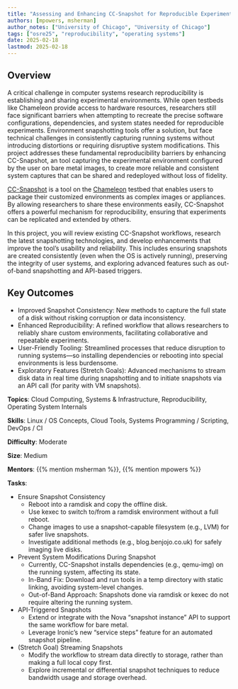 ```yaml
---
title: "Assessing and Enhancing CC-Snapshot for Reproducible Experiment Environments"
authors: [mpowers, msherman]
author_notes: ["University of Chicago", "University of Chicago"]
tags: ["osre25", "reproducibility", "operating systems"]
date: 2025-02-18
lastmod: 2025-02-18
---
```


## Overview

A critical challenge in computer systems research reproducibility is establishing and sharing experimental environments. While open testbeds like Chameleon provide access to hardware resources, researchers still face significant barriers when attempting to recreate the precise software configurations, dependencies, and system states needed for reproducible experiments. Environment snapshotting tools offer a solution, but face technical challenges in consistently capturing running systems without introducing distortions or requiring disruptive system modifications. This project addresses these fundamental reproducibility barriers by enhancing CC-Snapshot, an tool capturing the experimental environment configured by the user on bare metal images, to create more reliable and consistent system captures that can be shared and redeployed without loss of fidelity.

[CC-Snapshot](https://chameleoncloud.readthedocs.io/en/latest/technical/images.html#the-cc-snapshot-utility) is a tool on the [Chameleon](chameleoncloud.org) testbed that enables users to package their customized environments as complex images or appliances. By allowing researchers to share these environments easily, CC-Snapshot offers a powerful mechanism for reproducibility, ensuring that experiments can be replicated and extended by others.

In this project, you will review existing CC-Snapshot workflows, research the latest snapshotting technologies, and develop enhancements that improve the tool’s usability and reliability. This includes ensuring snapshots are created consistently (even when the OS is actively running), preserving the integrity of user systems, and exploring advanced features such as out-of-band snapshotting and API-based triggers.

## Key Outcomes

- Improved Snapshot Consistency: New methods to capture the full state of a disk without risking corruption or data inconsistency.
- Enhanced Reproducibility: A refined workflow that allows researchers to reliably share custom environments, facilitating collaborative and repeatable experiments.
- User-Friendly Tooling: Streamlined processes that reduce disruption to running systems—so installing dependencies or rebooting into special environments is less burdensome.
- Exploratory Features (Stretch Goals): Advanced mechanisms to stream disk data in real time during snapshotting and to initiate snapshots via an API call (for parity with VM snapshots).

**Topics**: Cloud Computing, Systems & Infrastructure, Reproducibility, Operating System Internals

**Skills**: Linux / OS Concepts, Cloud Tools, Systems Programming / Scripting, DevOps / CI

**Difficulty**: Moderate

**Size**: Medium

**Mentors**: {{% mention msherman %}}, {{% mention mpowers %}}

**Tasks**: 
  - Ensure Snapshot Consistency
    - Reboot into a ramdisk and copy the offline disk.
    - Use kexec to switch to/from a ramdisk environment without a full reboot.
    - Change images to use a snapshot-capable filesystem (e.g., LVM) for safer live snapshots.
    - Investigate additional methods (e.g., blog.benjojo.co.uk) for safely imaging live disks.
  - Prevent System Modifications During Snapshot
    - Currently, CC-Snapshot installs dependencies (e.g., qemu-img) on the running system, affecting its state.
    - In-Band Fix: Download and run tools in a temp directory with static linking, avoiding system-level changes.
    - Out-of-Band Approach: Snapshots done via ramdisk or kexec do not require altering the running system.
  - API-Triggered Snapshots
    - Extend or integrate with the Nova “snapshot instance” API to support the same workflow for bare metal.
    - Leverage Ironic’s new “service steps” feature for an automated snapshot pipeline.
  - (Stretch Goal) Streaming Snapshots
    - Modify the workflow to stream data directly to storage, rather than making a full local copy first.
    - Explore incremental or differential snapshot techniques to reduce bandwidth usage and storage overhead.

